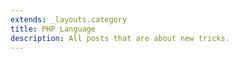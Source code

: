 ```yaml
---
extends: _layouts.category
title: PHP Language
description: All posts that are about new tricks.
---
```


<?php echo 'hope my story can give you some insight about php'; ?>